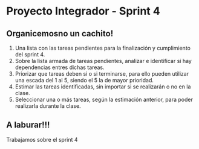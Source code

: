 # Proyecto Integrador - Sprint 4

## Organicemosno un cachito!
1. Una lista con las tareas pendientes para la finalización y cumplimiento del sprint 4.
2. Sobre la lista armada de tareas pendientes, analizar e identificar si hay dependencias entres dichas tareas.
3. Priorizar que tareas deben si o si terminarse, para ello pueden utilizar una escada del 1 al 5, siendo el 5 la de mayor prioridad.
4. Estimar las tareas identificadas, sin importar si se realizarán o no en la clase.
5. Seleccionar una o más tareas, según la estimación anterior, para poder realizarla durante la clase.

## A laburar!!!
Trabajamos sobre el sprint 4